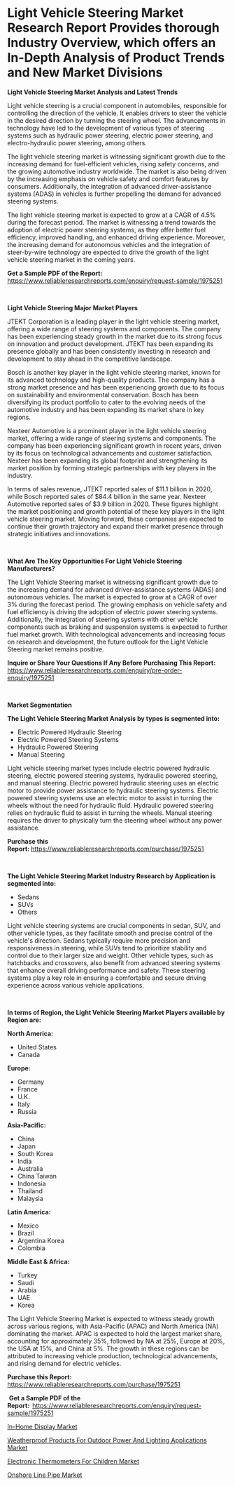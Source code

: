 <p><h1>Light Vehicle Steering Market Research Report Provides thorough Industry Overview, which offers an In-Depth Analysis of Product Trends and New Market Divisions</h1></p><p><strong>Light Vehicle Steering Market Analysis and Latest Trends</strong></p>
<p><p>Light vehicle steering is a crucial component in automobiles, responsible for controlling the direction of the vehicle. It enables drivers to steer the vehicle in the desired direction by turning the steering wheel. The advancements in technology have led to the development of various types of steering systems such as hydraulic power steering, electric power steering, and electro-hydraulic power steering, among others.</p><p>The light vehicle steering market is witnessing significant growth due to the increasing demand for fuel-efficient vehicles, rising safety concerns, and the growing automotive industry worldwide. The market is also being driven by the increasing emphasis on vehicle safety and comfort features by consumers. Additionally, the integration of advanced driver-assistance systems (ADAS) in vehicles is further propelling the demand for advanced steering systems.</p><p>The light vehicle steering market is expected to grow at a CAGR of 4.5% during the forecast period. The market is witnessing a trend towards the adoption of electric power steering systems, as they offer better fuel efficiency, improved handling, and enhanced driving experience. Moreover, the increasing demand for autonomous vehicles and the integration of steer-by-wire technology are expected to drive the growth of the light vehicle steering market in the coming years.</p></p>
<p><strong>Get a Sample PDF of the Report:&nbsp;</strong> <a href="https://www.reliableresearchreports.com/enquiry/request-sample/1975251">https://www.reliableresearchreports.com/enquiry/request-sample/1975251</a></p>
<p>&nbsp;</p>
<p><strong>Light Vehicle Steering Major Market Players</strong></p>
<p><p>JTEKT Corporation is a leading player in the light vehicle steering market, offering a wide range of steering systems and components. The company has been experiencing steady growth in the market due to its strong focus on innovation and product development. JTEKT has been expanding its presence globally and has been consistently investing in research and development to stay ahead in the competitive landscape.</p><p>Bosch is another key player in the light vehicle steering market, known for its advanced technology and high-quality products. The company has a strong market presence and has been experiencing growth due to its focus on sustainability and environmental conservation. Bosch has been diversifying its product portfolio to cater to the evolving needs of the automotive industry and has been expanding its market share in key regions.</p><p>Nexteer Automotive is a prominent player in the light vehicle steering market, offering a wide range of steering systems and components. The company has been experiencing significant growth in recent years, driven by its focus on technological advancements and customer satisfaction. Nexteer has been expanding its global footprint and strengthening its market position by forming strategic partnerships with key players in the industry.</p><p>In terms of sales revenue, JTEKT reported sales of $11.1 billion in 2020, while Bosch reported sales of $84.4 billion in the same year. Nexteer Automotive reported sales of $3.9 billion in 2020. These figures highlight the market positioning and growth potential of these key players in the light vehicle steering market. Moving forward, these companies are expected to continue their growth trajectory and expand their market presence through strategic initiatives and innovations.</p></p>
<p>&nbsp;</p>
<p><strong>What Are The Key Opportunities For Light Vehicle Steering Manufacturers?</strong></p>
<p><p>The Light Vehicle Steering market is witnessing significant growth due to the increasing demand for advanced driver-assistance systems (ADAS) and autonomous vehicles. The market is expected to grow at a CAGR of over 3% during the forecast period. The growing emphasis on vehicle safety and fuel efficiency is driving the adoption of electric power steering systems. Additionally, the integration of steering systems with other vehicle components such as braking and suspension systems is expected to further fuel market growth. With technological advancements and increasing focus on research and development, the future outlook for the Light Vehicle Steering market remains positive.</p></p>
<p><strong>Inquire or Share Your Questions If Any Before Purchasing This Report:</strong> <a href="https://www.reliableresearchreports.com/enquiry/pre-order-enquiry/1975251">https://www.reliableresearchreports.com/enquiry/pre-order-enquiry/1975251</a></p>
<p>&nbsp;</p>
<p><strong>Market Segmentation</strong></p>
<p><strong>The Light Vehicle Steering Market Analysis by types is segmented into:</strong></p>
<p><ul><li>Electric Powered Hydraulic Steering</li><li>Electric Powered Steering Systems</li><li>Hydraulic Powered Steering</li><li>Manual Steering</li></ul></p>
<p><p>Light vehicle steering market types include electric powered hydraulic steering, electric powered steering systems, hydraulic powered steering, and manual steering. Electric powered hydraulic steering uses an electric motor to provide power assistance to hydraulic steering systems. Electric powered steering systems use an electric motor to assist in turning the wheels without the need for hydraulic fluid. Hydraulic powered steering relies on hydraulic fluid to assist in turning the wheels. Manual steering requires the driver to physically turn the steering wheel without any power assistance.</p></p>
<p><strong>Purchase this Report:&nbsp;</strong><a href="https://www.reliableresearchreports.com/purchase/1975251">https://www.reliableresearchreports.com/purchase/1975251</a></p>
<p>&nbsp;</p>
<p><strong>The Light Vehicle Steering Market Industry Research by Application is segmented into:</strong></p>
<p><ul><li>Sedans</li><li>SUVs</li><li>Others</li></ul></p>
<p><p>Light vehicle steering systems are crucial components in sedan, SUV, and other vehicle types, as they facilitate smooth and precise control of the vehicle's direction. Sedans typically require more precision and responsiveness in steering, while SUVs tend to prioritize stability and control due to their larger size and weight. Other vehicle types, such as hatchbacks and crossovers, also benefit from advanced steering systems that enhance overall driving performance and safety. These steering systems play a key role in ensuring a comfortable and secure driving experience across various vehicle applications.</p></p>
<p>&nbsp;</p>
<p><strong>In terms of Region, the Light Vehicle Steering Market Players available by Region are:</strong></p>
<p>
    <p> <strong> North America: </strong>
        <ul>
            <li>United States</li>
            <li>Canada</li>
        </ul>
        </p> 
    <p> <strong> Europe: </strong>
        <ul>
            <li>Germany</li>
            <li>France</li>
            <li>U.K.</li>
            <li>Italy</li>
            <li>Russia</li>
        </ul>
        </p> 
    <p> <strong> Asia-Pacific: </strong>
        <ul>
            <li>China</li>
            <li>Japan</li>
            <li>South Korea</li>
            <li>India</li>
            <li>Australia</li>
            <li>China Taiwan</li>
            <li>Indonesia</li>
            <li>Thailand</li>
            <li>Malaysia</li>
        </ul>
        </p> 
    <p> <strong> Latin America: </strong>
        <ul>
            <li>Mexico</li>
            <li>Brazil</li>
            <li>Argentina Korea</li>
            <li>Colombia</li>
        </ul>
        </p> 
    <p> <strong> Middle East & Africa: </strong>
        <ul>
            <li>Turkey</li>
            <li>Saudi</li>
            <li>Arabia</li>
            <li>UAE</li>
            <li>Korea</li>
        </ul>
    </p>
    </p>
<p><p>The Light Vehicle Steering Market is expected to witness steady growth across various regions, with Asia-Pacific (APAC) and North America (NA) dominating the market. APAC is expected to hold the largest market share, accounting for approximately 35%, followed by NA at 25%, Europe at 20%, the USA at 15%, and China at 5%. The growth in these regions can be attributed to increasing vehicle production, technological advancements, and rising demand for electric vehicles.</p></p>
<p><strong>Purchase this Report: </strong><a href="https://www.reliableresearchreports.com/purchase/1975251">https://www.reliableresearchreports.com/purchase/1975251</a></p>
<p>&nbsp;<strong>Get a Sample PDF of the Report:&nbsp;&nbsp;</strong><a href="https://www.reliableresearchreports.com/enquiry/request-sample/1975251">https://www.reliableresearchreports.com/enquiry/request-sample/1975251</a></p>
<p><strong></strong></p>
<p><p><a href="https://view.publitas.com/reportprime-1/in-home-display-market-a-comprehensive-report-of-its-market-share-growth-trends-2023-2030/">In-Home Display Market</a></p><p><a href="https://view.publitas.com/reportprime-1/weatherproof-products-for-outdoor-power-and-lighting-applications-market-centers-on-aspects-such-as-market-growth-market-share-market-opportunity-and-projected-forecasts-spanning-from-2023-to-2030/">Weatherproof Products For Outdoor Power And Lighting Applications Market</a></p><p><a href="https://view.publitas.com/reportprime-1/electronic-thermometers-for-children-market-size-growth-and-forecast-from-2023-2030/">Electronic Thermometers For Children Market</a></p><p><a href="https://picayune-night-cbd.notion.site/Onshore-Line-Pipe-Market-Size-Evaluating-its-Market-Trends-Growth-and-Projections-2024-2031-688dd51f561a46e99618a6b7a05d821e">Onshore Line Pipe Market</a></p></p>